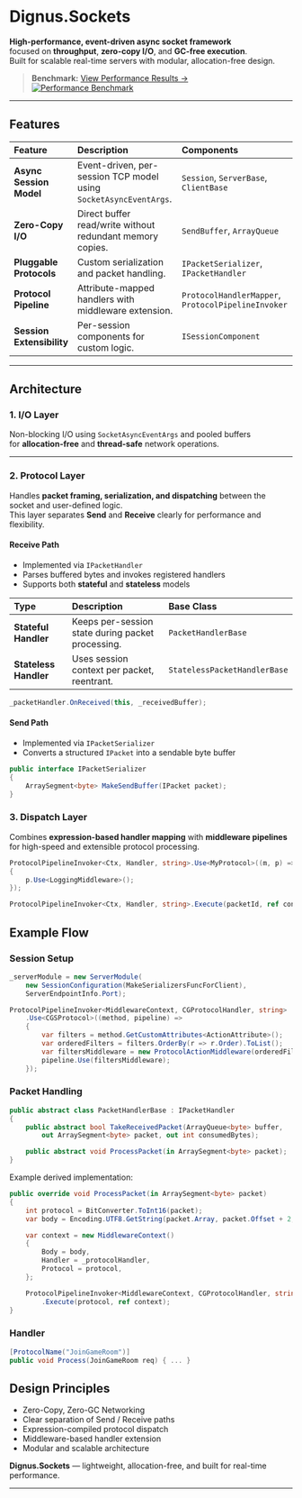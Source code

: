 # Dignus.Sockets

**High-performance, event-driven async socket framework**  
focused on **throughput**, **zero-copy I/O**, and **GC-free execution**.  
Built for scalable real-time servers with modular, allocation-free design.

> **Benchmark:** [View Performance Results →](https://github.com/EomTaeWook/ServerPerformanceBenchmark)  
[![Performance Benchmark](https://img.shields.io/badge/Performance-Benchmark-blueviolet?logo=github)](https://github.com/EomTaeWook/ServerPerformanceBenchmark)

---

## Features

| Feature | Description | Components |
| :--- | :--- | :--- |
| **Async Session Model** | Event-driven, per-session TCP model using `SocketAsyncEventArgs`. | `Session`, `ServerBase`, `ClientBase` |
| **Zero-Copy I/O** | Direct buffer read/write without redundant memory copies. | `SendBuffer`, `ArrayQueue` |
| **Pluggable Protocols** | Custom serialization and packet handling. | `IPacketSerializer`, `IPacketHandler` |
| **Protocol Pipeline** | Attribute-mapped handlers with middleware extension. | `ProtocolHandlerMapper`, `ProtocolPipelineInvoker` |
| **Session Extensibility** | Per-session components for custom logic. | `ISessionComponent` |

---

## Architecture

### 1. I/O Layer
Non-blocking I/O using `SocketAsyncEventArgs` and pooled buffers  
for **allocation-free** and **thread-safe** network operations.

---

### 2. Protocol Layer
Handles **packet framing, serialization, and dispatching** between the socket and user-defined logic.  
This layer separates **Send** and **Receive** clearly for performance and flexibility.

#### Receive Path
- Implemented via `IPacketHandler`
- Parses buffered bytes and invokes registered handlers  
- Supports both **stateful** and **stateless** models

| Type | Description | Base Class |
| :--- | :--- | :--- |
| **Stateful Handler** | Keeps per-session state during packet processing. | `PacketHandlerBase` |
| **Stateless Handler** | Uses session context per packet, reentrant. | `StatelessPacketHandlerBase` |

```csharp
_packetHandler.OnReceived(this, _receivedBuffer);
```

#### Send Path
- Implemented via `IPacketSerializer`
- Converts a structured `IPacket` into a sendable byte buffer

```csharp
public interface IPacketSerializer
{
    ArraySegment<byte> MakeSendBuffer(IPacket packet);
}
```

### 3. Dispatch Layer
Combines **expression-based handler mapping** with **middleware pipelines**  
for high-speed and extensible protocol processing.

```csharp
ProtocolPipelineInvoker<Ctx, Handler, string>.Use<MyProtocol>((m, p) =>
{
    p.Use<LoggingMiddleware>();
});

ProtocolPipelineInvoker<Ctx, Handler, string>.Execute(packetId, ref context);
```

## Example Flow

### Session Setup
```csharp
_serverModule = new ServerModule(
    new SessionConfiguration(MakeSerializersFuncForClient),
    ServerEndpointInfo.Port);
```
```csharp
ProtocolPipelineInvoker<MiddlewareContext, CGProtocolHandler, string>
    .Use<CGSProtocol>((method, pipeline) =>
    {
        var filters = method.GetCustomAttributes<ActionAttribute>();
        var orderedFilters = filters.OrderBy(r => r.Order).ToList();
        var filtersMiddleware = new ProtocolActionMiddleware(orderedFilters);
        pipeline.Use(filtersMiddleware);
    });
```

### Packet Handling
```csharp
public abstract class PacketHandlerBase : IPacketHandler
{
    public abstract bool TakeReceivedPacket(ArrayQueue<byte> buffer,
        out ArraySegment<byte> packet, out int consumedBytes);

    public abstract void ProcessPacket(in ArraySegment<byte> packet);
}
```
Example derived implementation:
```csharp
public override void ProcessPacket(in ArraySegment<byte> packet)
{
    int protocol = BitConverter.ToInt16(packet);
    var body = Encoding.UTF8.GetString(packet.Array, packet.Offset + 2, packet.Count - 2);

    var context = new MiddlewareContext()
    {
        Body = body,
        Handler = _protocolHandler,
        Protocol = protocol,
    };

    ProtocolPipelineInvoker<MiddlewareContext, CGProtocolHandler, string>
        .Execute(protocol, ref context);
}
```

### Handler
```csharp
[ProtocolName("JoinGameRoom")]
public void Process(JoinGameRoom req) { ... }
```

## Design Principles

- Zero-Copy, Zero-GC Networking
- Clear separation of Send / Receive paths
- Expression-compiled protocol dispatch
- Middleware-based handler extension
- Modular and scalable architecture

**Dignus.Sockets** — lightweight, allocation-free, and built for real-time performance.

---